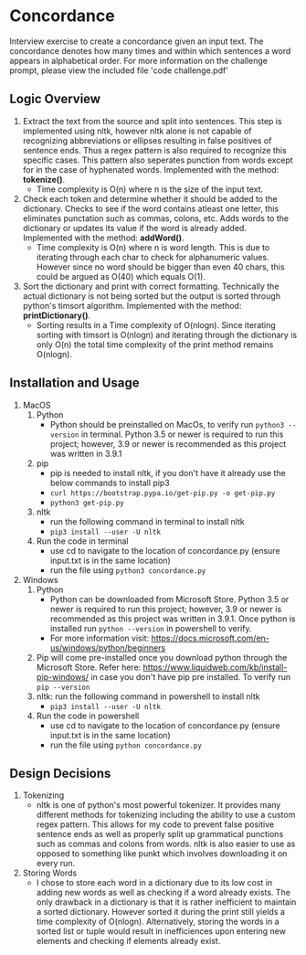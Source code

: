 # Concordance


Interview exercise to create a concordance given an input text. The concordance denotes how many times and within which sentences a word appears in alphabetical order. For more information on the challenge prompt, please view the included file 'code challenge.pdf'

## Logic Overview
1. Extract the text from the source and split into sentences. This step is implemented using nltk, however nltk alone is not capable of recognizing abbreviations or ellipses resulting in false positives of sentence ends. Thus a regex pattern is also required to recognize this specific cases. This pattern also seperates punction from words except for in the case of hyphenated words. Implemented with the method: **tokenize()**.
	- Time complexity is O(n) where n is the size of the input text.
3. Check each token and determine whether it should be added to the dictionary. Checks to see if the word contains atleast one letter, this eliminates punctation such as commas, colons, etc. Adds words to the dictionary or updates its value if the word is already added. Implemented with the method: **addWord()**.
	- Time complexity is O(n) where n is word length. This is due to iterating through each char to check for alphanumeric values. However since no word should be bigger than even 40 chars, this could be argued as O(40) which equals O(1).
4. Sort the dictionary and print with correct formatting. Technically the actual dictionary is not being sorted but the output is sorted through python's timsort algorithm. Implemented with the method: **printDictionary()**.
	- Sorting results in a Time complexity of O(nlogn). Since iterating sorting with timsort is O(nlogn) and iterating through the dictionary is only O(n) the total time complexity of the print method remains O(nlogn).



## Installation and Usage
1. MacOS
	1. Python
		- Python should be preinstalled on MacOs, to verify run `python3 --version` in terminal. Python 3.5 or newer is required to run this project; however, 3.9 or newer is recommended as this project was written in 3.9.1 
	2. pip 
		- pip is needed to install nltk, if you don't have it already use the below commands to install pip3
		- `curl https://bootstrap.pypa.io/get-pip.py -o get-pip.py`
		- `python3 get-pip.py`
	3. nltk
		- run the following command in terminal to install nltk
		- `pip3 install --user -U nltk`
	4. Run the code in terminal
		- use cd to navigate to the location of concordance.py (ensure input.txt is in the same location)
		- run the file using `python3 concordance.py`
2. Windows
	1. Python
		- Python can be downloaded from Microsoft Store. Python 3.5 or newer is required to run this project; however, 3.9 or newer is recommended as this project was written in 3.9.1. Once python is installed run `python --version` in powershell to verify. 
		- For more information visit: https://docs.microsoft.com/en-us/windows/python/beginners
	2. Pip will come pre-installed once you download python through the Microsoft Store. Refer here: https://www.liquidweb.com/kb/install-pip-windows/ in case you don't have pip pre installed. To verify run `pip --version`
	3. nltk: run the following command in powershell to install nltk
		- `pip3 install --user -U nltk`
	4. Run the code in powershell
		- use cd to navigate to the location of concordance.py (ensure input.txt is in the same location)
		- run the file using `python concordance.py`


## Design Decisions
1. Tokenizing
	- nltk is one of python's most powerful tokenizer. It provides many different methods for tokenizing including the ability to use a custom regex pattern. This allows for my code to prevent false positive sentence ends as well as properly split up grammatical punctions such as commas and colons from words. nltk is also easier to use as opposed to something like punkt which involves downloading it on every run. 
3. Storing Words
	- I chose to store each word in a dictionary due to its low cost in adding new words as well as checking if a word already exists. The only drawback in a dictionary is that it is rather inefficient to maintain a sorted dictionary. However sorted it during the print still yields a time complexity of O(nlogn). Alternatively, storing the words in a sorted list or tuple would result in inefficiences upon entering new elements and checking if elements already exist. 
